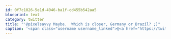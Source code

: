 ```yaml
---
id: 0f7c1026-5e1d-4046-ba1f-cd455b542aa5
blueprint: text
category: twitter
title: "'@pixelsavvy Maybe.  Which is closer, Germany or Brazil? ;)"
caption: '<span class="username username_linked">@<a href="https://twitter.com/pixelsavvy" title="pixel savvy">pixelsavvy</a></span> Maybe.  Which is closer, Germany or Brazil? ;)'
---
```

